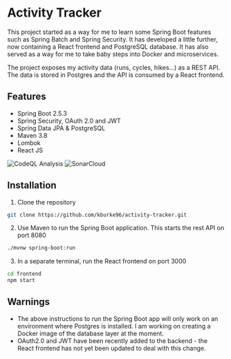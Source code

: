 # Activity Tracker

This project started as a way for me to learn some Spring Boot features such as Spring Batch and Spring Security. It has developed a little further, now containing a React frontend and PostgreSQL database. It has also served as a way for me to take baby steps into Docker and microservices.

The project exposes my activity data (runs, cycles, hikes...) as a REST API. The data is stored in Postgres and the API is consumed by a React frontend.

## Features

* Spring Boot 2.5.3
* Spring Security, OAuth 2.0 and JWT 
* Spring Data JPA & PostgreSQL
* Maven 3.8
* Lombok
* React JS

![CodeQL Analysis](https://github.com/kburke96/activity-tracker/actions/workflows/codeql-analysis.yml/badge.svg)
![SonarCloud](https://github.com/kburke96/activity-tracker/actions/workflows/build.yml/badge.svg)


## Installation

1. Clone the repository
```bash
git clone https://github.com/kburke96/activity-tracker.git
```

2. Use Maven to run the Spring Boot application. This starts the rest API on port 8080
```bash
./mvnw spring-boot:run
```

3. In a separate terminal, run the React frontend on port 3000
```bash
cd frontend
npm start
```

## Warnings

* The above instructions to run the Spring Boot app will only work on an environment where Postgres is installed. I am working on creating a Docker image of the database layer at the moment.
* OAuth2.0 and JWT have been recently added to the backend - the React frontend has not yet been updated to deal with this change.
